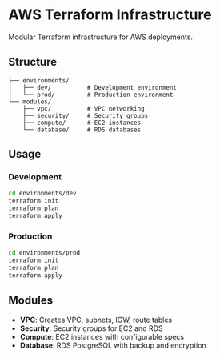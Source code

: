 # AWS Terraform Infrastructure

Modular Terraform infrastructure for AWS deployments.

## Structure

```
├── environments/
│   ├── dev/          # Development environment
│   └── prod/         # Production environment
└── modules/
    ├── vpc/          # VPC networking
    ├── security/     # Security groups
    ├── compute/      # EC2 instances
    └── database/     # RDS databases
```

## Usage

### Development
```bash
cd environments/dev
terraform init
terraform plan
terraform apply
```

### Production
```bash
cd environments/prod
terraform init
terraform plan
terraform apply
```

## Modules

- **VPC**: Creates VPC, subnets, IGW, route tables
- **Security**: Security groups for EC2 and RDS
- **Compute**: EC2 instances with configurable specs
- **Database**: RDS PostgreSQL with backup and encryption